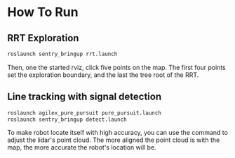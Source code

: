 # How To Run

## RRT Exploration

```sh
roslaunch sentry_bringup rrt.launch
```

Then, one the started rviz, click five points on the map. The first four points set the exploration boundary, and the last the tree root of the RRT.

## Line tracking with signal detection

```sh
roslaunch agilex_pure_pursuit pure_pursuit.launch
roslaunch sentry_bringup detect.launch
```

To make robot locate itself with high accuracy, you can use the command <TODO> to adjust the lidar's point cloud. The more aligned the point cloud is with the map, the more accurate the robot's location will be.
